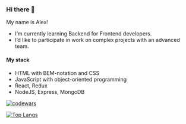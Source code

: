 ### Hi there 👋

My name is Alex!

- I’m currently learning Backend for Frontend developers.
- I’d like to participate in work on complex projects with an advanced team.

#### My stack

- HTML with BEM-notation and CSS
- JavaScript with object-oriented programming
- React, Redux
- NodeJS, Express, MongoDB

[![codewars](https://www.codewars.com/users/alexunnt/badges/small)](https://www.codewars.com/users/alexunnt)

[![Top Langs](https://github-readme-stats.vercel.app/api/top-langs/?username=alexunnt&layout=compact)](https://github.com/alexunnt/github-readme-stats)

